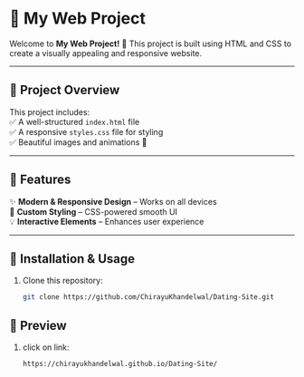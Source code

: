 # 🌟 My Web Project  

Welcome to **My Web Project!** 🚀 This project is built using HTML and CSS to create a visually appealing and responsive website.  

---

## 📌 **Project Overview**  

This project includes:  
✅ A well-structured `index.html` file  
✅ A responsive `styles.css` file for styling  
✅ Beautiful images and animations 🎨  

---

## 🎯 **Features**  

✨ **Modern & Responsive Design** – Works on all devices  
🎨 **Custom Styling** – CSS-powered smooth UI  
💡 **Interactive Elements** – Enhances user experience  

---

## 🔧 **Installation & Usage**  

1. Clone this repository:  
   ```bash
   git clone https://github.com/ChirayuKhandelwal/Dating-Site.git


## 🔧 **Preview**  

1. click on link:  
   ```bash
   https://chirayukhandelwal.github.io/Dating-Site/
